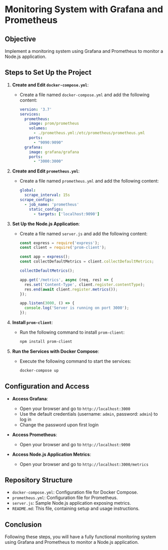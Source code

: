 # Monitoring System with Grafana and Prometheus

## Objective
Implement a monitoring system using Grafana and Prometheus to monitor a Node.js application.

## Steps to Set Up the Project

1. **Create and Edit `docker-compose.yml`**:
   - Create a file named `docker-compose.yml` and add the following content:
     ```yaml
     version: '3.7'
     services:
       prometheus:
         image: prom/prometheus
         volumes:
           - ./prometheus.yml:/etc/prometheus/prometheus.yml
         ports:
           - "9090:9090"
       grafana:
         image: grafana/grafana
         ports:
           - "3000:3000"
     ```

2. **Create and Edit `prometheus.yml`**:
   - Create a file named `prometheus.yml` and add the following content:
     ```yaml
     global:
       scrape_interval: 15s
     scrape_configs:
       - job_name: 'prometheus'
         static_configs:
           - targets: ['localhost:9090']
     ```

3. **Set Up the Node.js Application**:
   - Create a file named `server.js` and add the following content:
     ```javascript
     const express = require('express');
     const client = require('prom-client');

     const app = express();
     const collectDefaultMetrics = client.collectDefaultMetrics;

     collectDefaultMetrics();

     app.get('/metrics', async (req, res) => {
       res.set('Content-Type', client.register.contentType);
       res.end(await client.register.metrics());
     });

     app.listen(3000, () => {
       console.log('Server is running on port 3000');
     });
     ```

4. **Install `prom-client`**:
   - Run the following command to install `prom-client`:
     ```sh
     npm install prom-client
     ```

5. **Run the Services with Docker Compose**:
   - Execute the following command to start the services:
     ```sh
     docker-compose up
     ```

## Configuration and Access

- **Access Grafana**:
  - Open your browser and go to `http://localhost:3000`
  - Use the default credentials (username: `admin`, password: `admin`) to log in
  - Change the password upon first login

- **Access Prometheus**:
  - Open your browser and go to `http://localhost:9090`

- **Access Node.js Application Metrics**:
  - Open your browser and go to `http://localhost:3000/metrics`

## Repository Structure
- `docker-compose.yml`: Configuration file for Docker Compose.
- `prometheus.yml`: Configuration file for Prometheus.
- `server.js`: Sample Node.js application exposing metrics.
- `README.md`: This file, containing setup and usage instructions.

## Conclusion
Following these steps, you will have a fully functional monitoring system using Grafana and Prometheus to monitor a Node.js application.

